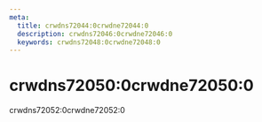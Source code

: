 ```yaml
---
meta:
  title: crwdns72044:0crwdne72044:0
  description: crwdns72046:0crwdne72046:0
  keywords: crwdns72048:0crwdne72048:0
---
```


# crwdns72050:0crwdne72050:0
crwdns72052:0crwdne72052:0

<entry-ad />

<doc-footer />
